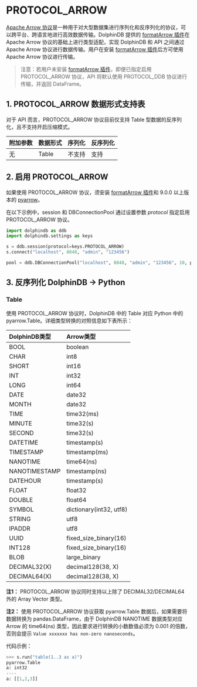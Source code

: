 # PROTOCOL_ARROW

[Apache Arrow 协议](https://arrow.apache.org/)是一种用于对大型数据集进行序列化和反序列化的协议，可以跨平台、跨语言地进行高效数据传输。DolphinDB 提供的 [formatArrow 插件](https://github.com/dolphindb/DolphinDBPlugin/tree/release200/formatArrow)在 Apache Arrow 协议的基础上进行类型适配，实现 DolphinDB 和 API 之间通过 Apache Arrow 协议进行数据传输。用户在安装 [formatArrow 插件](https://github.com/dolphindb/DolphinDBPlugin/tree/release200/formatArrow)后方可使用 Apache Arrow 协议进行传输。

> 注意：若用户未安装 [formatArrow 插件](https://github.com/dolphindb/DolphinDBPlugin/tree/release200/formatArrow)，即便已指定启用 PROTOCOL_ARROW 协议，API 将默认使用 PROTOCOL_DDB 协议进行传输，并返回 DataFrame。

## 1. PROTOCOL_ARROW 数据形式支持表

对于 API 而言，PROTOCOL_ARROW 协议目前仅支持 Table 型数据的反序列化，且不支持开启压缩模式。

| 附加参数 | 数据形式 | 序列化 | 反序列化 |
| :------- | :------- | :----- | :------- |
| 无       | Table    | 不支持 | 支持     |

## 2. 启用 PROTOCOL_ARROW

如果使用 PROTOCOL_ARROW 协议，须安装 [formatArrow 插件](https://github.com/dolphindb/DolphinDBPlugin/tree/release200/formatArrow)和 9.0.0 以上版本的 [pyarrow](https://pypi.org/project/pyarrow/)。

在以下示例中，session 和 DBConnectionPool 通过设置参数 *protocol* 指定启用 PROTOCOL_ARROW 协议。

```python
import dolphindb as ddb
import dolphindb.settings as keys

s = ddb.session(protocol=keys.PROTOCOL_ARROW)
s.connect("localhost", 8848, "admin", "123456")

pool = ddb.DBConnectionPool("localhost", 8848, "admin", "123456", 10, protocol=keys.PROTOCOL_ARROW)
```

## 3. 反序列化 DolphinDB -> Python

### **Table**

使用 PROTOCOL_ARROW 协议时，DolphinDB 中的 Table 对应 Python 中的 pyarrow.Table。详细类型转换的对照信息如下表所示：

| DolphinDB类型 | Arrow类型               |
| :------------ | :---------------------- |
| BOOL          | boolean                 |
| CHAR          | int8                    |
| SHORT         | int16                   |
| INT           | int32                   |
| LONG          | int64                   |
| DATE          | date32                  |
| MONTH         | date32                  |
| TIME          | time32(ms)              |
| MINUTE        | time32(s)               |
| SECOND        | time32(s)               |
| DATETIME      | timestamp(s)            |
| TIMESTAMP     | timestamp(ms)           |
| NANOTIME      | time64(ns)              |
| NANOTIMESTAMP | timestamp(ns)           |
| DATEHOUR      | timestamp(s)            |
| FLOAT         | float32                 |
| DOUBLE        | float64                 |
| SYMBOL        | dictionary(int32, utf8) |
| STRING        | utf8                    |
| IPADDR        | utf8                    |
| UUID          | fixed_size_binary(16)   |
| INT128        | fixed_size_binary(16)   |
| BLOB          | large_binary            |
| DECIMAL32(X)  | decimal128(38, X)       |
| DECIMAL64(X)  | decimal128(38, X)       |

**注1：** PROTOCOL_ARROW 协议同时支持以上除了 DECIMAL32/DECIMAL64 外的 Array Vector 类型。

**注2：** 使用 PROTOCOL_ARROW 协议获取 pyarrow.Table 数据后，如果需要将数据转换为 pandas.DataFrame，由于 DolphinDB NANOTIME 数据类型对应 Arrow 的 time64(ns) 类型，因此要求进行转换的小数数值必须为 0.001 的倍数，否则会提示 `Value xxxxxxx has non-zero nanoseconds`。

代码示例：

```python
>>> s.run("table(1..3 as a)")
pyarrow.Table
a: int32
----
a: [[1,2,3]]
```
